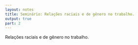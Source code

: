 ```yaml
---
layout: notes
title: Seminário: Relações raciais e de gênero no trabalho.
output: true
part: 2
---
```


Relações raciais e de gênero no trabalho.

